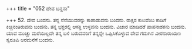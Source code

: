 +++
title = "052 ದೇವ ಬನ್ದನು"

+++
52. ದೇವ ಬಂದನು. ತನ್ನ ನೆನೆಯುವರನ್ನು ಕಾಪಾಡುವನು ಬಂದನು. ರಾಕ್ಷಸ ಕುಲವೆಂಬ ಕಾಡಿಗೆ ಕಿಚ್ಚಿನಂತಿರುವನು ಬಂದನು. ತನ್ನ ಭಕ್ತರಲ್ಲಿ ಆಸಕ್ತಿ ಉಳ್ಳವನು ಬಂದನು. ವಿಚಾರ ಮಾಡಿದರೆ ಪಾಪನಾಶಕನು ಬಂದನು. ಯಾವ ಮುಚ್ಚು ಮರೆಯಿಲ್ಲದೇ ತನ್ನ ಬಳಿ ಬರುವವರಿಗೆ ತನ್ನನ್ನೇ ಒಪ್ಪಿಸಿಕೊಳ್ಳುವ ದೇವ ಗದುಗಿನ ವೀರನಾರಾಯಣ ಸ್ವರೂಪಿ ಅರಮನೆಗೆ ಬಂದನು.
